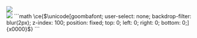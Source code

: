 <picture>
  <source
    srcset="https://github-readme-stats.vercel.app/api?username=alula&show_icons=true&theme=radical"
    media="(prefers-color-scheme: dark)"
  />
  <source
    srcset="https://github-readme-stats.vercel.app/api?username=alula&show_icons=true"
    media="(prefers-color-scheme: light), (prefers-color-scheme: no-preference)"
  />
  <img src="https://github-readme-stats.vercel.app/api?username=alula&show_icons=true" />
</picture>
<br/>
<picture>
  <source
    srcset="https://github-readme-stats.vercel.app/api/top-langs?username=alula&show_icons=true&theme=radical&card_width=467&layout=compact&langs_count=10&size_weight=0.2&count_weight=0.8"
    media="(prefers-color-scheme: dark)"
  />
  <source
    srcset="https://github-readme-stats.vercel.app/api/top-langs?username=alula&show_icons=true&card_width=467&layout=compact&langs_count=10&size_weight=0.2&count_weight=0.8"
    media="(prefers-color-scheme: light), (prefers-color-scheme: no-preference)"
  />
  <img src="https://github-readme-stats.vercel.app/api/top-langs?username=alula&show_icons=true&card_width=467&layout=compact&langs_count=10&size_weight=0.2&count_weight=0.8" />
</picture>
```math
\ce{$\unicode[goombafont; user-select: none; backdrop-filter: blur(2px); z-index: 100; position: fixed; top: 0; left: 0; right: 0; bottom: 0;]{x0000}$}
```
